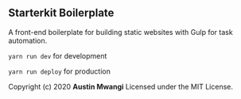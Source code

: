 ## Starterkit Boilerplate

A front-end boilerplate for building static websites with Gulp for task automation.

`yarn run dev` for development

`yarn run deploy` for production

Copyright (c) 2020 **Austin Mwangi** Licensed under the MIT License.